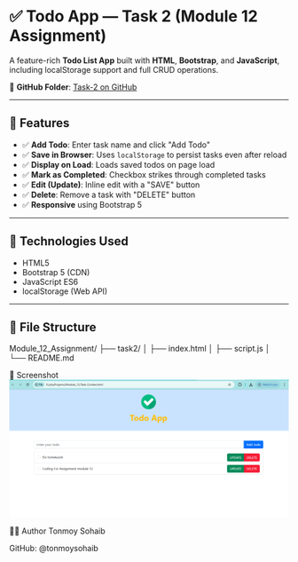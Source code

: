 # ✅ Todo App — Task 2 (Module 12 Assignment)

A feature-rich **Todo List App** built with **HTML**, **Bootstrap**, and **JavaScript**, including localStorage support and full CRUD operations.

📂  **GitHub Folder**: [Task-2 on GitHub](https://github.com/tonmoysohaib/Module_12_Assignment/tree/main/Task-2)

---

## 🎯 Features

- ✅ **Add Todo**: Enter task name and click "Add Todo"
- ✅ **Save in Browser**: Uses `localStorage` to persist tasks even after reload
- ✅ **Display on Load**: Loads saved todos on page load
- ✅ **Mark as Completed**: Checkbox strikes through completed tasks
- ✅ **Edit (Update)**: Inline edit with a "SAVE" button
- ✅ **Delete**: Remove a task with "DELETE" button
- ✅ **Responsive** using Bootstrap 5

---

## 🧠 Technologies Used

- HTML5
- Bootstrap 5 (CDN)
- JavaScript ES6
- localStorage (Web API)

---

## 🧩 File Structure

Module_12_Assignment/
├── task2/
│ ├── index.html
│ ├── script.js
│ └── README.md

📸 Screenshot
![Todo App Screenshot](screenshot.png)


🧑‍💻 Author
Tonmoy Sohaib

GitHub: @tonmoysohaib
